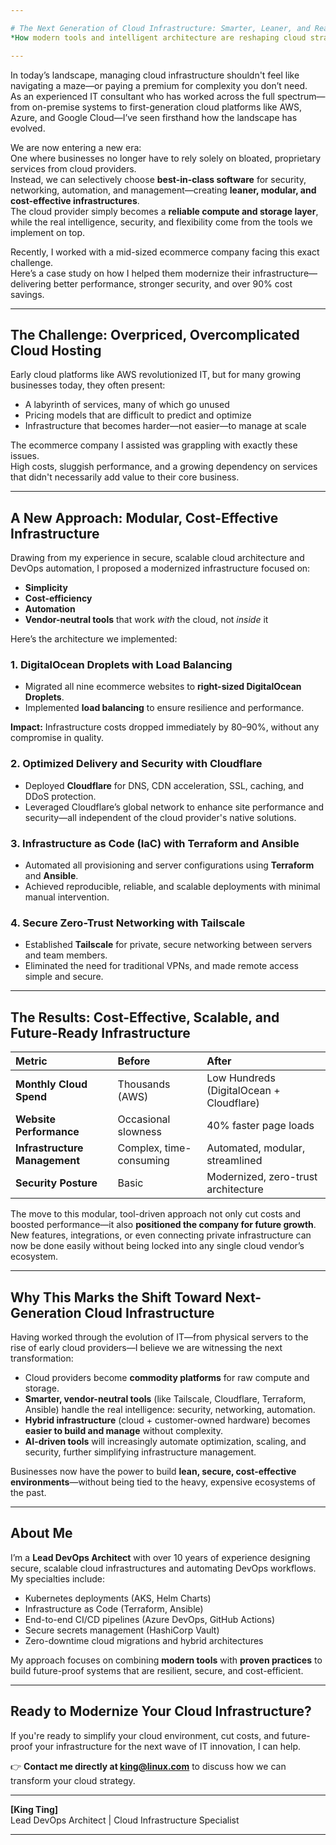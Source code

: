 ```yaml
---

# The Next Generation of Cloud Infrastructure: Smarter, Leaner, and Ready for AI  
*How modern tools and intelligent architecture are reshaping cloud strategies for growing businesses.*

---
```


In today’s landscape, managing cloud infrastructure shouldn't feel like navigating a maze—or paying a premium for complexity you don’t need.  
As an experienced IT consultant who has worked across the full spectrum—from on-premise systems to first-generation cloud platforms like AWS, Azure, and Google Cloud—I’ve seen firsthand how the landscape has evolved.

We are now entering a new era:  
One where businesses no longer have to rely solely on bloated, proprietary services from cloud providers.  
Instead, we can selectively choose **best-in-class software** for security, networking, automation, and management—creating **leaner, modular, and cost-effective infrastructures**.  
The cloud provider simply becomes a **reliable compute and storage layer**, while the real intelligence, security, and flexibility come from the tools we implement on top.

Recently, I worked with a mid-sized ecommerce company facing this exact challenge.  
Here’s a case study on how I helped them modernize their infrastructure—delivering better performance, stronger security, and over 90% cost savings.

---

## The Challenge: Overpriced, Overcomplicated Cloud Hosting

Early cloud platforms like AWS revolutionized IT, but for many growing businesses today, they often present:
- A labyrinth of services, many of which go unused
- Pricing models that are difficult to predict and optimize
- Infrastructure that becomes harder—not easier—to manage at scale

The ecommerce company I assisted was grappling with exactly these issues.  
High costs, sluggish performance, and a growing dependency on services that didn't necessarily add value to their core business.

---

## A New Approach: Modular, Cost-Effective Infrastructure

Drawing from my experience in secure, scalable cloud architecture and DevOps automation, I proposed a modernized infrastructure focused on:

- **Simplicity**
- **Cost-efficiency**
- **Automation**
- **Vendor-neutral tools** that work *with* the cloud, not *inside* it

Here’s the architecture we implemented:

### 1. DigitalOcean Droplets with Load Balancing
- Migrated all nine ecommerce websites to **right-sized DigitalOcean Droplets**.
- Implemented **load balancing** to ensure resilience and performance.

**Impact:** Infrastructure costs dropped immediately by 80–90%, without any compromise in quality.

### 2. Optimized Delivery and Security with Cloudflare
- Deployed **Cloudflare** for DNS, CDN acceleration, SSL, caching, and DDoS protection.
- Leveraged Cloudflare’s global network to enhance site performance and security—all independent of the cloud provider's native solutions.

### 3. Infrastructure as Code (IaC) with Terraform and Ansible
- Automated all provisioning and server configurations using **Terraform** and **Ansible**.
- Achieved reproducible, reliable, and scalable deployments with minimal manual intervention.

### 4. Secure Zero-Trust Networking with Tailscale
- Established **Tailscale** for private, secure networking between servers and team members.
- Eliminated the need for traditional VPNs, and made remote access simple and secure.

---

## The Results: Cost-Effective, Scalable, and Future-Ready Infrastructure

| Metric | Before | After |
|:------|:-----|:-----|
| **Monthly Cloud Spend** | Thousands (AWS) | Low Hundreds (DigitalOcean + Cloudflare) |
| **Website Performance** | Occasional slowness | 40% faster page loads |
| **Infrastructure Management** | Complex, time-consuming | Automated, modular, streamlined |
| **Security Posture** | Basic | Modernized, zero-trust architecture |

The move to this modular, tool-driven approach not only cut costs and boosted performance—it also **positioned the company for future growth**.  
New features, integrations, or even connecting private infrastructure can now be done easily without being locked into any single cloud vendor’s ecosystem.

---

## Why This Marks the Shift Toward Next-Generation Cloud Infrastructure

Having worked through the evolution of IT—from physical servers to the rise of early cloud providers—I believe we are witnessing the next transformation:

- Cloud providers become **commodity platforms** for raw compute and storage.
- **Smarter, vendor-neutral tools** (like Tailscale, Cloudflare, Terraform, Ansible) handle the real intelligence: security, networking, automation.
- **Hybrid infrastructure** (cloud + customer-owned hardware) becomes **easier to build and manage** without complexity.
- **AI-driven tools** will increasingly automate optimization, scaling, and security, further simplifying infrastructure management.

Businesses now have the power to build **lean, secure, cost-effective environments**—without being tied to the heavy, expensive ecosystems of the past.

---

## About Me

I’m a **Lead DevOps Architect** with over 10 years of experience designing secure, scalable cloud infrastructures and automating DevOps workflows.  
My specialties include:
- Kubernetes deployments (AKS, Helm Charts)
- Infrastructure as Code (Terraform, Ansible)
- End-to-end CI/CD pipelines (Azure DevOps, GitHub Actions)
- Secure secrets management (HashiCorp Vault)
- Zero-downtime cloud migrations and hybrid architectures

My approach focuses on combining **modern tools** with **proven practices** to build future-proof systems that are resilient, secure, and cost-efficient.

---

## Ready to Modernize Your Cloud Infrastructure?

If you're ready to simplify your cloud environment, cut costs, and future-proof your infrastructure for the next wave of IT innovation, I can help.

👉 **Contact me directly at [king@linux.com](mailto:king@linux.com)** to discuss how we can transform your cloud strategy.

---

**[King Ting]**  
Lead DevOps Architect | Cloud Infrastructure Specialist

---

